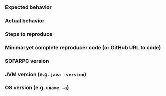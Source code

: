 ### Expected behavior

### Actual behavior

### Steps to reproduce

### Minimal yet complete reproducer code (or GitHub URL to code)

### SOFARPC version

### JVM version (e.g. `java -version`)

### OS version (e.g. `uname -a`)
